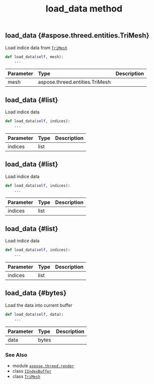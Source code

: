 ﻿---
title: load_data method
second_title: Aspose.3D for Python via .NET API References
description: 
type: docs
weight: 20
url: /python-net/aspose.threed.render/iindexbuffer/load_data/
is_root: false
---

## load_data {#aspose.threed.entities.TriMesh}

Load indice data from [`TriMesh`](/3d/python-net/aspose.threed.entities/trimesh)



```python
def load_data(self, mesh):
    ...
```


| Parameter | Type | Description |
| :- | :- | :- |
| mesh | aspose.threed.entities.TriMesh |  |


## load_data {#list}

Load indice data



```python
def load_data(self, indices):
    ...
```


| Parameter | Type | Description |
| :- | :- | :- |
| indices | list |  |


## load_data {#list}

Load indice data



```python
def load_data(self, indices):
    ...
```


| Parameter | Type | Description |
| :- | :- | :- |
| indices | list |  |


## load_data {#list}

Load indice data



```python
def load_data(self, indices):
    ...
```


| Parameter | Type | Description |
| :- | :- | :- |
| indices | list |  |


## load_data {#bytes}

Load the data into current buffer



```python
def load_data(self, data):
    ...
```


| Parameter | Type | Description |
| :- | :- | :- |
| data | bytes |  |



### See Also
* module [`aspose.threed.render`](../../)
* class [`IIndexBuffer`](/3d/python-net/aspose.threed.render/iindexbuffer)
* class [`TriMesh`](/3d/python-net/aspose.threed.entities/trimesh)
